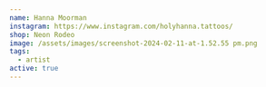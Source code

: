 ```yaml
---
name: Hanna Moorman
instagram: https://www.instagram.com/holyhanna.tattoos/
shop: Neon Rodeo
image: /assets/images/screenshot-2024-02-11-at-1.52.55 pm.png
tags:
  - artist
active: true
---
```


